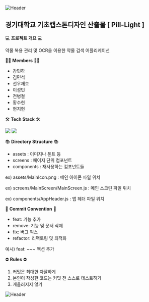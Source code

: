 ![Header](https://capsule-render.vercel.app/api?type=waving&color=auto&height=300&section=header&text=Pill-Light&fontSize=100)
## 경기대학교 기초캡스톤디자인 산출물 [ Pill-Light ]


💻 **프로젝트 개요** 💻


약물 복용 관리 및 OCR을 이용한 약물 검색 어플리케이션



👨‍💻 **Members** 👨‍💻
- 강민하
- 김민석
- 선우재호
- 이성민
- 전병철
- 황수현
- 현지현



🛠 **Tech Stack** 🛠

<img src="https://img.shields.io/badge/JavaScript-F7DF1E?style=flat-square&logo=javascript&logoColor=black"/> <img src="https://img.shields.io/badge/React Native-61DAFB?style=flat-square&logo=React&logoColor=black"/>



📚 **Directory Structure** 📚
- assets : 이미지나 폰트 등
- screens : 페이지 단위 컴포넌트
- components : 재사용하는 컴포넌트들


ex) assets/MainIcon.png : 메인 아이콘 파일 위치

ex) screens/MainScreen/MainScreen.js : 메인 스크린 파일 위치

ex) components/AppHeader.js : 앱 헤더 파일 위치



📜 **Commit Convention** 📜
- feat: 기능 추가
- remove: 기능 및 문서 삭제
- fix: 버그 픽스
- refactor: 리팩토링 및 최적화

예시) feat: ~~~ 액션 추가



⛔ **Rules** ⛔

1. 커밋은 최대한 자잘하게
2. 본인이 작성한 코드는 커밋 전 스스로 테스트하기
3. 게을러지지 않기

![Header](https://capsule-render.vercel.app/api?type=waving&color=auto&height=100&section=footer)

